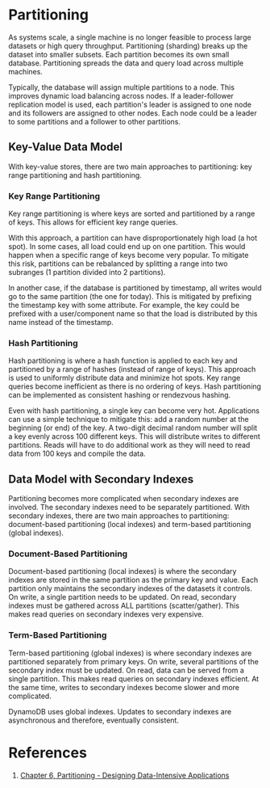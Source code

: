 # Partitioning
As systems scale, a single machine is no longer feasible to process large datasets or high query throughput. Partitioning (sharding) breaks up the dataset into smaller subsets. Each partition becomes its own small database. Partitioning spreads the data and query load across multiple machines.

Typically, the database will assign multiple partitions to a node. This improves dynamic load balancing across nodes. If a leader-follower replication model is used, each partition's leader is assigned to one node and its followers are assigned to other nodes. Each node could be a leader to some partitions and a follower to other partitions.
## Key-Value Data Model
With key-value stores, there are two main approaches to partitioning: key range partitioning and hash partitioning.
### Key Range Partitioning
Key range partitioning is where keys are sorted and partitioned by a range of keys. This allows for efficient key range queries. 

With this approach, a partition can have disproportionately high load (a hot spot). In some cases, all load could end up on one partition. This would happen when a specific range of keys become very popular. To mitigate this risk, partitions can be rebalanced by splitting a range into two subranges (1 partition divided into 2 partitions).

In another case, if the database is partitioned by timestamp, all writes would go to the same partition (the one for today). This is mitigated by prefixing the timestamp key with some attribute. For example, the key could be prefixed with a user/component name so that the load is distributed by this name instead of the timestamp.
### Hash Partitioning
Hash partitioning is where a hash function is applied to each key and partitioned by a range of hashes (instead of range of keys). This approach is used to uniformly distribute data and minimize hot spots. Key range queries become inefficient as there is no ordering of keys. Hash partitioning can be implemented as consistent hashing or rendezvous hashing.

Even with hash partitioning, a single key can become very hot. Applications can use a simple technique to mitigate this: add a random number at the beginning (or end) of the key. A two-digit decimal random number will split a key evenly across 100 different keys. This will distribute writes to different partitions. Reads will have to do additional work as they will need to read data from 100 keys and compile the data.
## Data Model with Secondary Indexes
Partitioning becomes more complicated when secondary indexes are involved. The secondary indexes need to be separately partitioned. With secondary indexes, there are two main approaches to partitioning: document-based partitioning (local indexes) and term-based partitioning (global indexes).
### Document-Based Partitioning
Document-based partitioning (local indexes) is where the secondary indexes are stored in the same partition as the primary key and value. Each partition only maintains the secondary indexes of the datasets it controls. On write, a single partition needs to be updated. On read, secondary indexes must be gathered across ALL partitions (scatter/gather). This makes read queries on secondary indexes very expensive.
### Term-Based Partitioning
Term-based partitioning (global indexes) is where secondary indexes are partitioned separately from primary keys. On write, several partitions of the secondary index must be updated. On read, data can be served from a single partition. This makes read queries on secondary indexes efficient. At the same time, writes to secondary indexes become slower and more complicated.

DynamoDB uses global indexes. Updates to secondary indexes are asynchronous and therefore, eventually consistent.
# References
1. [Chapter 6, Partitioning - Designing Data-Intensive Applications](https://www.amazon.com/Designing-Data-Intensive-Applications-Reliable-Maintainable/dp/1449373321)
